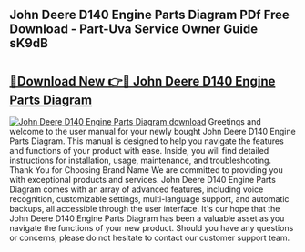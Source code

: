 ## John Deere D140 Engine Parts Diagram PDf Free Download - Part-Uva Service Owner Guide sK9dB

# <h2><a href="http://dfk0mpo.blite.top/?on=John+Deere+D140+Engine+Parts+Diagram">🔗Download New 👉🔴 John Deere D140 Engine Parts Diagram</a></h2>

[![John Deere D140 Engine Parts Diagram download](https://i.imgur.com/lujVjoI.png)](http://dfk0mpo.blite.top/?on=John+Deere+D140+Engine+Parts+Diagram)
Greetings and welcome to the user manual for your newly bought John Deere D140 Engine Parts Diagram. This manual is designed to help you navigate the features and functions of your product with ease. Inside, you will find detailed instructions for installation, usage, maintenance, and troubleshooting. Thank You for Choosing Brand Name We are committed to providing you with exceptional products and services. John Deere D140 Engine Parts Diagram comes with an array of advanced features, including voice recognition, customizable settings, multi-language support, and automatic backups, all accessible through the user interface. It's our hope that the John Deere D140 Engine Parts Diagram has been a valuable asset as you navigate the functions of your new product. Should you have any questions or concerns, please do not hesitate to contact our customer support team.
